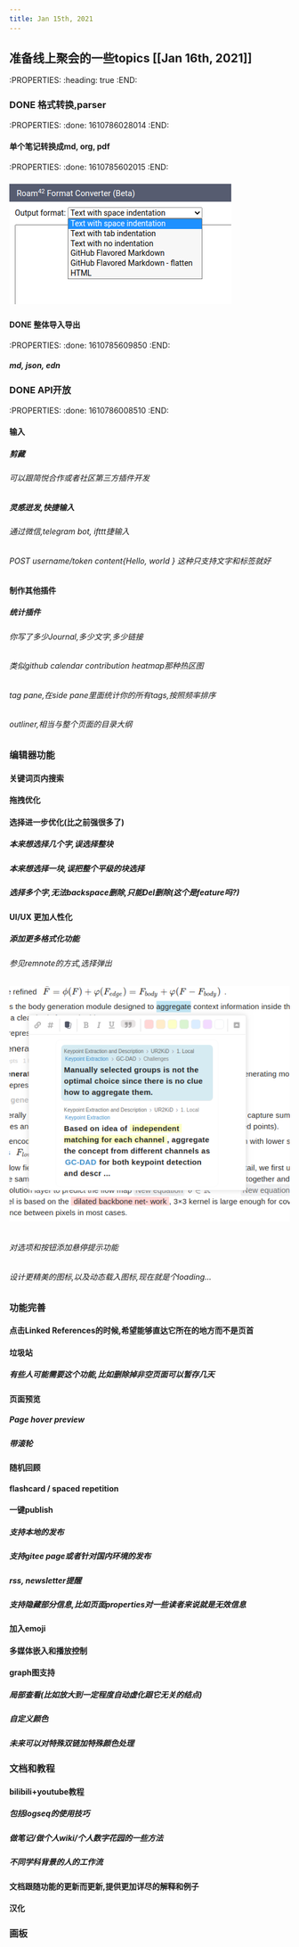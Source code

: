 ```yaml
---
title: Jan 15th, 2021
---
```


## 准备线上聚会的一些topics [[Jan 16th, 2021]]
:PROPERTIES:
:heading: true
:END:
### DONE 格式转换,parser 
:PROPERTIES:
:done: 1610786028014
:END:
#### 单个笔记转换成md, org, pdf
:PROPERTIES:
:done: 1610785602015
:END:
##### ![image.png](/assets/journals_2021_01_15_1610692332591_0.png)
##### [](https://github.com/handuozh/logseq-notes/blob/master/assets/journals_2021_01_15_1610692332591_0.png?raw=true)
#### DONE 整体导入导出 
:PROPERTIES:
:done: 1610785609850
:END:
##### md, json, edn
### DONE API开放 
:PROPERTIES:
:done: 1610786008510
:END:
#### 输入
##### 剪藏
###### 可以跟简悦合作或者社区第三方插件开发
##### 灵感迸发,快捷输入
###### 通过微信,telegram bot, ifttt捷输入
###### POST username/token content{Hello, world } 这种只支持文字和标签就好
#### 制作其他插件
##### 统计插件
###### 你写了多少Journal,多少文字,多少链接
###### 类似github calendar contribution heatmap那种热区图
###### tag pane,在side pane里面统计你的所有tags,按照频率排序
###### outliner,相当与整个页面的目录大纲
### 编辑器功能
#### 关键词页内搜索
#### 拖拽优化
#### 选择进一步优化(比之前强很多了)
##### 本来想选择几个字,误选择整块
##### 本来想选择一块,误把整个平级的块选择
##### 选择多个字,无法backspace删除,只能Del删除(这个是feature吗?)
#### UI/UX 更加人性化
##### 添加更多格式化功能
###### 参见remnote的方式,选择弹出
 ![t0.png](/assets/journals_2021_01_15_1610693662885_0.png)
###### [](https://github.com/handuozh/logseq-notes/blob/master/assets/journals_2021_01_15_1610693662885_0.png?raw=true)
###### 对选项和按钮添加悬停提示功能
###### 设计更精美的图标,以及动态载入图标,现在就是个loading...
### 功能完善
#### 点击Linked References的时候,希望能够直达它所在的地方而不是页首
#### 垃圾站
##### 有些人可能需要这个功能,比如删除掉非空页面可以暂存几天
#### 页面预览
##### Page hover preview
##### 带滚轮
#### 随机回顾
#### flashcard / spaced repetition
#### 一键publish
##### 支持本地的发布
##### 支持gitee page或者针对国内环境的发布
##### rss, newsletter提醒
##### 支持隐藏部分信息,比如页面properties对一些读者来说就是无效信息
#### 加入emoji
#### 多媒体嵌入和播放控制
#### graph图支持
##### 局部查看(比如放大到一定程度自动虚化跟它无关的结点)
##### 自定义颜色
##### 未来可以对特殊双链加特殊颜色处理
### 文档和教程
#### bilibili+youtube教程
##### 包括logseq的使用技巧
##### 做笔记/做个人wiki/个人数字花园的一些方法
##### 不同学科背景的人的工作流
#### 文档跟随功能的更新而更新,提供更加详尽的解释和例子
#### 汉化
### 画板
###
